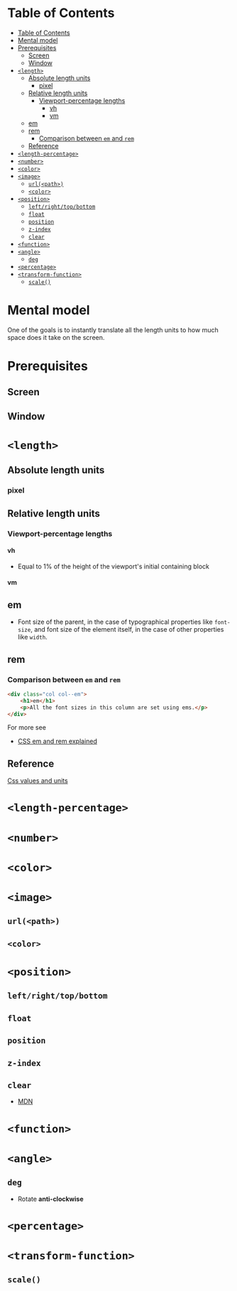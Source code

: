 # Table of Contents
- [Table of Contents](#table-of-contents)
- [Mental model](#mental-model)
- [Prerequisites](#prerequisites)
  - [Screen](#screen)
  - [Window](#window)
- [```<length>```](#length)
  - [Absolute length units](#absolute-length-units)
    - [pixel](#pixel)
  - [Relative length units](#relative-length-units)
    - [Viewport-percentage lengths](#viewport-percentage-lengths)
      - [vh](#vh)
      - [vm](#vm)
  - [em](#em)
  - [rem](#rem)
    - [Comparison between ```em``` and ```rem```](#comparison-between-em-and-rem)
  - [Reference](#reference)
- [```<length-percentage>```](#length-percentage)
- [```<number>```](#number)
- [```<color>```](#color)
- [```<image>```](#image)
  - [```url(<path>)```](#urlpath)
  - [```<color>```](#color-1)
- [```<position>```](#position)
  - [```left/right/top/bottom```](#leftrighttopbottom)
  - [```float```](#float)
  - [```position```](#position-1)
  - [```z-index```](#z-index)
  - [```clear```](#clear)
- [```<function>```](#function)
- [```<angle>```](#angle)
  - [```deg```](#deg)
- [```<percentage>```](#percentage)
- [```<transform-function>```](#transform-function)
  - [```scale()```](#scale)
# Mental model
One of the goals is to instantly translate all the length units to how much space does it take on the screen.
# Prerequisites
## Screen
## Window
# ```<length>```
## Absolute length units
### pixel

## Relative length units
### Viewport-percentage lengths
#### vh
- Equal to 1% of the height of the viewport's initial containing block
#### vm
## em
- Font size of the parent, in the case of typographical properties like ```font-size```, and font size of the element itself, in the case of other properties like ```width```.
## rem
### Comparison between ```em``` and ```rem```
```html
<div class="col col--em">
    <h1>em</h1>
    <p>All the font sizes in this column are set using ems.</p>
</div>
```

For more see 
- [CSS em and rem explained](https://www.youtube.com/watch?v=_-aDOAMmDHI)

## Reference
[Css values and units](https://developer.mozilla.org/en-US/docs/Learn/CSS/Building_blocks/Values_and_units)

# ```<length-percentage>```

# ```<number>```

# ```<color>```

# ```<image>```
## ```url(<path>)```
## ```<color>```
# ```<position>```
## ```left/right/top/bottom```
## ```float```
## ```position```
## ```z-index```
## ```clear```
- [MDN](https://developer.mozilla.org/en-US/docs/Web/CSS/clear)
# ```<function>```

# ```<angle>```
## ```deg```
- Rotate **anti-clockwise**
# ```<percentage>```

# ```<transform-function>```
## ```scale()```